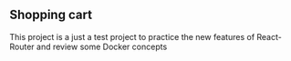 ## Shopping cart

This project is a just a test project to practice the new features of React-Router and review some Docker concepts